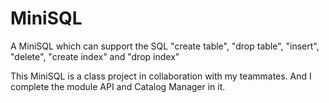 # MiniSQL
A MiniSQL which can support the SQL "create table", "drop table", "insert", "delete", "create index" and "drop index"

This MiniSQL is a class project in collaboration with my teammates. And I complete the module API and Catalog Manager in it.
